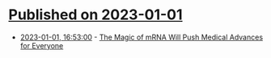 # [Published on 2023-01-01](index.md)

* [2023-01-01, 16:53:00](https://soylentnews.org/article.pl?sid=22/12/31/1918205&from=rss) - [The Magic of mRNA Will Push Medical Advances for Everyone](https://soylentnews.org/article.pl?sid=22/12/31/1918205&from=rss)
